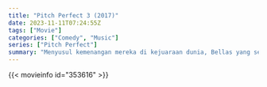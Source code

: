 ```yaml
---
title: "Pitch Perfect 3 (2017)"
date: 2023-11-11T07:24:55Z
tags: ["Movie"]
categories: ["Comedy", "Music"]
series: ["Pitch Perfect"]
summary: "Menyusul kemenangan mereka di kejuaraan dunia, Bellas yang sekarang terpisah bersatu kembali untuk kompetisi menyanyi terakhir di tur USO luar negeri, namun menghadapi grup yang menggunakan instrumen dan suara."
---
```


<mux-player stream-type="on-demand"
src="https://kp3d-my.sharepoint.com/personal/ryoo_kp3d_onmicrosoft_com/_layouts/15/download.aspx?share=EXlTmcegWTtNkCGQe-DOq5cBUj2ySD7QfLyFo6Tc1MtxEQ" prefer-playback="mse" controls>

</mux-player>


{{< movieinfo id="353616" >}}

<script src="https://cdn.jsdelivr.net/npm/@mux/mux-player"></script>

 <script type="application/ld+json ">
{
"@context": "https://schema.org/",
"@type": "VideoObject",
"name": "Pitch Perfect 3 (2017)",
"contentUrl": "https://stream.mux.com/RdcwIdpvLAXteSlUESbaQE2rWzprIa01U02JE5oDHrE8g.m3u8",
"thumbnailUrl": "https://www.themoviedb.org/t/p/original/9lpg3QF1EXjMVgRGUdWrqZEUIzS.jpg?width=314&fit_mode=preserve&time=25",
"uploadDate": "2023-11-11T07:24:55Z",
}

</script>